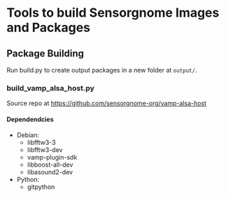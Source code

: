 # Tools to build Sensorgnome Images and Packages

## Package Building

Run build.py to create output packages in a new folder at `output/`.

### build_vamp_alsa_host.py

Source repo at https://github.com/sensorgnome-org/vamp-alsa-host

#### Dependendcies

- Debian:
  - libfftw3-3
  - libfftw3-dev
  - vamp-plugin-sdk
  - libboost-all-dev
  - libasound2-dev
- Python:
  - gitpython